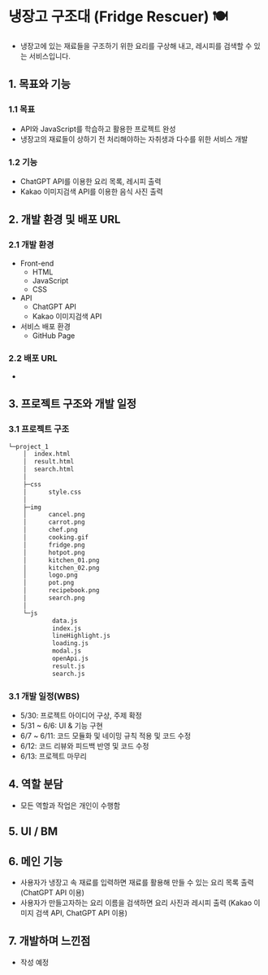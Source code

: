 # 냉장고 구조대 (Fridge Rescuer) 🍽

- 냉장고에 있는 재료들을 구조하기 위한 요리를 구상해 내고, 레시피를 검색할 수 있는 서비스입니다.

## 1. 목표와 기능

### 1.1 목표

- API와 JavaScript를 학습하고 활용한 프로젝트 완성
- 냉장고의 재료들이 상하기 전 처리해야하는 자취생과 다수를 위한 서비스 개발

### 1.2 기능

- ChatGPT API를 이용한 요리 목록, 레시피 출력
- Kakao 이미지검색 API를 이용한 음식 사진 출력

## 2. 개발 환경 및 배포 URL

### 2.1 개발 환경

- Front-end
  - HTML
  - JavaScript
  - CSS
- API
  - ChatGPT API
  - Kakao 이미지검색 API
- 서비스 배포 환경
  - GitHub Page

### 2.2 배포 URL

-

## 3. 프로젝트 구조와 개발 일정

### 3.1 프로젝트 구조

```bash
└─project_1
    │  index.html
    │  result.html
    │  search.html
    │
    ├─css
    │      style.css
    │
    ├─img
    │      cancel.png
    │      carrot.png
    │      chef.png
    │      cooking.gif
    │      fridge.png
    │      hotpot.png
    │      kitchen_01.png
    │      kitchen_02.png
    │      logo.png
    │      pot.png
    │      recipebook.png
    │      search.png
    │
    └─js
            data.js
            index.js
            lineHighlight.js
            loading.js
            modal.js
            openApi.js
            result.js
            search.js
```

### 3.1 개발 일정(WBS)

- 5/30: 프로젝트 아이디어 구상, 주제 확정
- 5/31 ~ 6/6: UI & 기능 구현
- 6/7 ~ 6/11: 코드 모듈화 및 네이밍 규칙 적용 및 코드 수정
- 6/12: 코드 리뷰와 피드백 반영 및 코드 수정
- 6/13: 프로젝트 마무리

## 4. 역할 분담

- 모든 역할과 작업은 개인이 수행함

## 5. UI / BM

<!-- - index.html
<img src="https://github.com/2zero0/BackendOrmi_project1/assets/43246395/4c6b4b01-c545-49df-8a30-ee9f2a7860cc" alt="index" width="70%">
- search.html
<img src="https://github.com/2zero0/BackendOrmi_project1/assets/43246395/0be8a85e-d733-4270-aaa1-0ca61831bbf7" alt="search" width="70%">
- result.html
<img src="https://github.com/2zero0/BackendOrmi_project1/assets/43246395/5cab789a-0b0d-445d-9598-19cd015e623c" alt="search" width="70%"> -->

## 6. 메인 기능

- 사용자가 냉장고 속 재료를 입력하면 재료를 활용해 만들 수 있는 요리 목록 출력
  (ChatGPT API 이용)
- 사용자가 만들고자하는 요리 이름을 검색하면 요리 사진과 레시피 출력
  (Kakao 이미지 검색 API, ChatGPT API 이용)

## 7. 개발하며 느낀점

- 작성 예정
